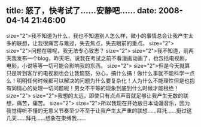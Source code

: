 title: 怒了，快考试了……安静吧……
date: 2008-04-14 21:46:00
---

 size="2">我不知道为什么，我也不知道别人怎么样，微小的事情总会让我产生太多的联想，让我很痛苦与难过，失去焦点，失去眼前的重点。  size="2">   size="2">问题在哪呢，我无法专心致志？  size="2">   size="2">我不知道，前两天我发布一个blog，昨天吧，说我在考试之前不看漫画动画了，也包括电视剧，电影，小说等等一切可能会影响我的东西。  size="2">   size="2">但是今天就算只是听到客厅的电视剧也会让我恼怒，分心，搞什么搞！做什么事就不能科学一点么！明明任何时候都可以解决的问题为什么要复杂化！人为什么不能理性但是也抱有同情心的处理一切问题呢！男女不平等的现象到底到什么时候才能根绝！  size="2">   size="2">我想的太远，即使只有点点声音就足够让我产生无数的联想，痛苦，痛苦。  size="2">   size="2">所以我现在开始放日本动漫音乐，因为我觉得听不懂的无意义节奏至少不至于让我产生太严重的联想……拜托……挺过这几天……拜托……想象在束缚我……
